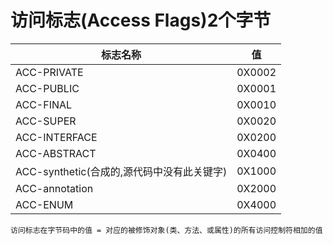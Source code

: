 # 访问标志(Access Flags)2个字节
<table>
    <thead>
        <tr>
            <th>标志名称</th>
            <th>值</th>
        </tr>
    </thead>
    <tbody>
        <tr>
            <td>ACC-PRIVATE</td>
            <td>0X0002</td>
        </tr>
        <tr>
            <td>ACC-PUBLIC</td>
            <td>0X0001</td>
        </tr>
        <tr>
            <td>ACC-FINAL</td>
            <td>0X0010</td>
        </tr>
        <tr>
            <td>ACC-SUPER</td>
            <td>0X0020</td>
        </tr>
        <tr>
            <td>ACC-INTERFACE</td>
            <td>0X0200</td>
        </tr>
        <tr>
            <td>ACC-ABSTRACT</td>
            <td>0X0400</td>
        </tr>
        <tr>
            <td>ACC-synthetic(合成的,源代码中没有此关键字)</td>
            <td>0X1000</td>
        </tr>
        <tr>
            <td>ACC-annotation</td>
            <td>0X2000</td>
        </tr>
        <tr>
            <td>ACC-ENUM</td>
            <td>0X4000</td>
        </tr>
    </tbody>
</table>

```
访问标志在字节码中的值 = 对应的被修饰对象(类、方法、或属性)的所有访问控制符相加的值
```
